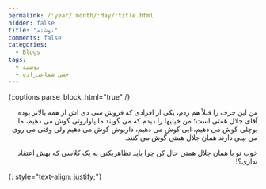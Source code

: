 ```yaml
---
permalink: /:year/:month/:day/:title.html
hidden: false
title: "نوشته"
comments: false
categories:
  - Blogs
tags:
  - نوشته
  - حسن شماعی‌زاده
---
```


{::options parse_block_html="true" /}
<div dir='rtl' align='right'>
من این حرف را قبلاً هم زدم، یکی از افرادی که فروش سی دی اش از همه بالاتر بوده آقای جلال همتی است؛ من خیلیها را دیدم که می گویند ما پاواروتی گوش می دهیم، ما بوچلی گوش می دهیم، ابی گوش می دهیم، داریوش گوش می دهیم ولی وقتی می روی می بینی دارند همان جلال همتی گوش می کنند.

خوب تو با همان جلال همتی حال کن چرا باید تظاهربکنی به یک کلاسی که بهش اعتقاد نداری؟! 
</div>
{: style="text-align: justify;"}
